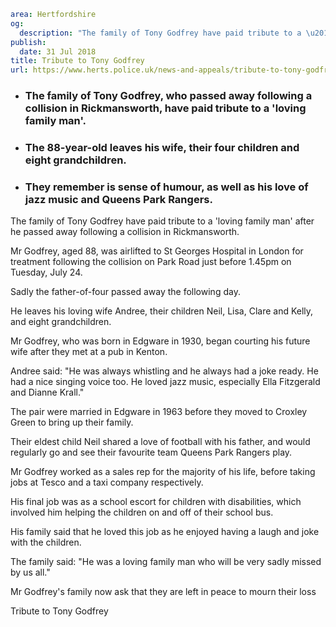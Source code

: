 ```yaml
area: Hertfordshire
og:
  description: "The family of Tony Godfrey have paid tribute to a \u2018loving family man\u2019 after he passed away following a collision in Rickmansworth."
publish:
  date: 31 Jul 2018
title: Tribute to Tony Godfrey
url: https://www.herts.police.uk/news-and-appeals/tribute-to-tony-godfrey-0587C
```

* ### The family of Tony Godfrey, who passed away following a collision in Rickmansworth, have paid tribute to a 'loving family man'.

 * ### The 88-year-old leaves his wife, their four children and eight grandchildren.

 * ### They remember is sense of humour, as well as his love of jazz music and Queens Park Rangers.

The family of Tony Godfrey have paid tribute to a 'loving family man' after he passed away following a collision in Rickmansworth.

Mr Godfrey, aged 88, was airlifted to St Georges Hospital in London for treatment following the collision on Park Road just before 1.45pm on Tuesday, July 24.

Sadly the father-of-four passed away the following day.

He leaves his loving wife Andree, their children Neil, Lisa, Clare and Kelly, and eight grandchildren.

Mr Godfrey, who was born in Edgware in 1930, began courting his future wife after they met at a pub in Kenton.

Andree said: "He was always whistling and he always had a joke ready. He had a nice singing voice too. He loved jazz music, especially Ella Fitzgerald and Dianne Krall."

The pair were married in Edgware in 1963 before they moved to Croxley Green to bring up their family.

Their eldest child Neil shared a love of football with his father, and would regularly go and see their favourite team Queens Park Rangers play.

Mr Godfrey worked as a sales rep for the majority of his life, before taking jobs at Tesco and a taxi company respectively.

His final job was as a school escort for children with disabilities, which involved him helping the children on and off of their school bus.

His family said that he loved this job as he enjoyed having a laugh and joke with the children.

The family said: "He was a loving family man who will be very sadly missed by us all."

Mr Godfrey's family now ask that they are left in peace to mourn their loss

Tribute to Tony Godfrey
